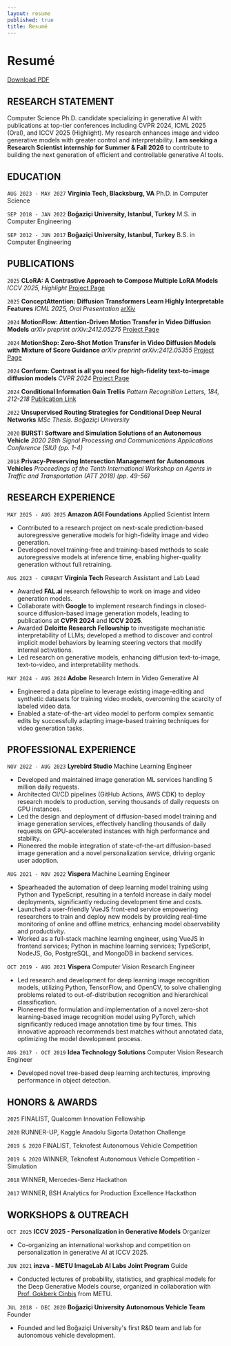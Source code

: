 ```yaml
---
layout: resume
published: true
title: Resumé
---
```


# Resumé

<a href="https://drive.google.com/file/d/1RxtH5A56p0lZVManDSTV9uilSw3wbbzg/view?usp=sharing" class="download-button"><i class="fas fa-download"></i> Download PDF</a>

## RESEARCH STATEMENT
Computer Science Ph.D. candidate specializing in generative AI with publications at top-tier conferences including CVPR 2024, ICML 2025 (Oral), and ICCV 2025 (Highlight). My research enhances image and video generative models with greater control and interpretability. **I am seeking a Research Scientist internship for Summer & Fall 2026** to contribute to building the next generation of efficient and controllable generative AI tools.

## EDUCATION
`AUG 2023 - MAY 2027`
__Virginia Tech, Blacksburg, VA__
Ph.D. in Computer Science

`SEP 2018 - JAN 2022`
__Boğaziçi University, Istanbul, Turkey__
M.S. in Computer Engineering

`SEP 2012 - JUN 2017`
__Boğaziçi University, Istanbul, Turkey__
B.S. in Computer Engineering

## PUBLICATIONS

`2025`
__CLoRA: A Contrastive Approach to Compose Multiple LoRA Models__
*ICCV 2025, Highlight*
[Project Page](https://clora-diffusion.github.io)

`2025`
__ConceptAttention: Diffusion Transformers Learn Highly Interpretable Features__
*ICML 2025, Oral Presentation*
[arXiv](https://arxiv.org/abs/2502.04320)

`2024`
__MotionFlow: Attention-Driven Motion Transfer in Video Diffusion Models__
*arXiv preprint arXiv:2412.05275*
[Project Page](https://motionflow-diffusion.github.io/)

`2024`
__MotionShop: Zero-Shot Motion Transfer in Video Diffusion Models with Mixture of Score Guidance__
*arXiv preprint arXiv:2412.05355*
[Project Page](https://motionshop-diffusion.github.io/)

`2024`
__Conform: Contrast is all you need for high-fidelity text-to-image diffusion models__
*CVPR 2024*
[Project Page](https://conform-diffusion.github.io)

`2024`
__Conditional Information Gain Trellis__
*Pattern Recognition Letters, 184, 212-218*
[Publication Link](https://doi.org/10.1016/j.patrec.2024.06.018)

`2022`
__Unsupervised Routing Strategies for Conditional Deep Neural Networks__
*MSc Thesis. Boğaziçi University*

`2020`
__BURST: Software and Simulation Solutions of an Autonomous Vehicle__
*2020 28th Signal Processing and Communications Applications Conference (SIU) (pp. 1-4)*

`2018`
__Privacy-Preserving Intersection Management for Autonomous Vehicles__
*Proceedings of the Tenth International Workshop on Agents in Traffic and Transportation (ATT 2018) (pp. 49-56)*

## RESEARCH EXPERIENCE
`MAY 2025 - AUG 2025`
__Amazon AGI Foundations__
Applied Scientist Intern
- Contributed to a research project on next-scale prediction-based autoregressive generative models for high-fidelity image and video generation.
- Developed novel training-free and training-based methods to scale autoregressive models at inference time, enabling higher-quality generation without full retraining.

`AUG 2023 - CURRENT`
__Virginia Tech__
Research Assistant and Lab Lead
- Awarded **FAL.ai** research fellowship to work on image and video generation models.
- Collaborate with **Google** to implement research findings in closed-source diffusion-based image generation models, leading to publications at **CVPR 2024** and **ICCV 2025**.
- Awarded **Deloitte Research Fellowship** to investigate mechanistic interpretability of LLMs; developed a method to discover and control implicit model behaviors by learning steering vectors that modify internal activations.
- Led research on generative models, enhancing diffusion text-to-image, text-to-video, and interpretability methods.

`MAY 2024 - AUG 2024`
__Adobe__
Research Intern in Video Generative AI
- Engineered a data pipeline to leverage existing image-editing and synthetic datasets for training video models, overcoming the scarcity of labeled video data.
- Enabled a state-of-the-art video model to perform complex semantic edits by successfully adapting image-based training techniques for video generation tasks.

## PROFESSIONAL EXPERIENCE
`NOV 2022 - AUG 2023`
__Lyrebird Studio__
Machine Learning Engineer
- Developed and maintained image generation ML services handling 5 million daily requests.
- Architected CI/CD pipelines (GitHub Actions, AWS CDK) to deploy research models to production, serving thousands of daily requests on GPU instances.
- Led the design and deployment of diffusion-based model training and image generation services, effectively handling thousands of daily requests on GPU-accelerated instances with high performance and stability.
- Pioneered the mobile integration of state-of-the-art diffusion-based image generation and a novel personalization service, driving organic user adoption.

`AUG 2021 - NOV 2022`
__Vispera__
Machine Learning Engineer
- Spearheaded the automation of deep learning model training using Python and TypeScript, resulting in a tenfold increase in daily model deployments, significantly reducing development time and costs.
- Launched a user-friendly VueJS front-end service empowering researchers to train and deploy new models by providing real-time monitoring of online and offline metrics, enhancing model observability and productivity.
- Worked as a full-stack machine learning engineer, using VueJS in frontend services; Python in machine learning services; TypeScript, NodeJS, Go, PostgreSQL, and MongoDB in backend services.

`OCT 2019 - AUG 2021`
__Vispera__
Computer Vision Research Engineer
- Led research and development for deep learning image recognition models, utilizing Python, TensorFlow, and OpenCV, to solve challenging problems related to out-of-distribution recognition and hierarchical classification.
- Pioneered the formulation and implementation of a novel zero-shot learning-based image recognition model using PyTorch, which significantly reduced image annotation time by four times. This innovative approach recommends best matches without annotated data, optimizing the model development process.

`AUG 2017 - OCT 2019`
__Idea Technology Solutions__
Computer Vision Research Engineer
- Developed novel tree-based deep learning architectures, improving performance in object detection.

## HONORS & AWARDS
`2025`
FINALIST, Qualcomm Innovation Fellowship

`2020`
RUNNER-UP, Kaggle Anadolu Sigorta Datathon Challenge

`2019 & 2020`
FINALIST, Teknofest Autonomous Vehicle Competition

`2019 & 2020`
WINNER, Teknofest Autonomous Vehicle Competition - Simulation

`2018`
WINNER, Mercedes-Benz Hackathon

`2017`
WINNER, BSH Analytics for Production Excellence Hackathon

## WORKSHOPS & OUTREACH
`OCT 2025`
__ICCV 2025 - Personalization in Generative Models__
Organizer
- Co-organizing an international workshop and competition on personalization in generative AI at ICCV 2025.

`JUN 2021`
__inzva - METU ImageLab AI Labs Joint Program__
Guide
- Conducted lectures of probability, statistics, and graphical models for the Deep Generative Models course, organized in collaboration with [Prof. Gokberk Cinbis](https://user.ceng.metu.edu.tr/~gcinbis/) from METU.

`JUL 2018 - DEC 2020`
__Boğaziçi University Autonomous Vehicle Team__
Founder
- Founded and led Boğaziçi University's first R&D team and lab for autonomous vehicle development.

<!-- ### Footer

Last updated: May 2024 -->
